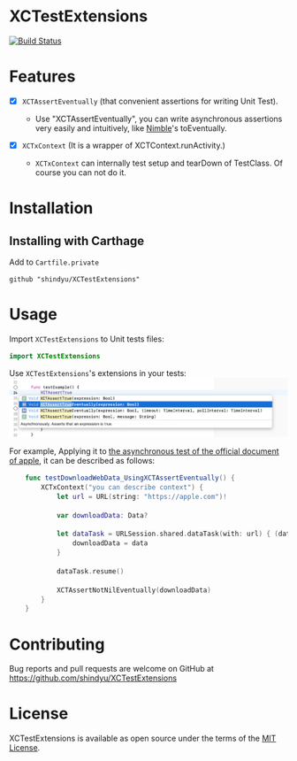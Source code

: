 # XCTestExtensions
[![Build Status](https://app.bitrise.io/app/d0839dd24a68d8bb/status.svg?token=Ev-O5IKO3HWhOPjZg9-Knw&branch=master)](https://app.bitrise.io/app/d0839dd24a68d8bb)

# Features
- [x] `XCTAssertEventually` (that convenient assertions  for writing Unit Test).

  - Use "XCTAssertEventually", you can write asynchronous assertions very easily and intuitively, like [Nimble](https://github.com/Quick/Nimble)'s toEventually.

- [x] `XCTxContext` (It is a wrapper of XCTContext.runActivity.)
  - `XCTxContext` can internally test setup and tearDown of TestClass. Of course you can not do it.

# Installation
## Installing with Carthage

Add to `Cartfile.private`
```
github "shindyu/XCTestExtensions"
```

# Usage
Import `XCTestExtensions` to Unit tests files:
```swift
import XCTestExtensions
```


Use `XCTestExtensions`'s extensions in your tests:
<img src="https://raw.githubusercontent.com/shindyu/XCTestExtensions/master/img/method_completion.png">


For example, Applying it to [the asynchronous test of the official document of apple](https://developer.apple.com/documentation/xctest/asynchronous_tests_and_expectations/testing_asynchronous_operations_with_expectations), it can be described as follows:
```swift
    func testDownloadWebData_UsingXCTAssertEventually() {
        XCTxContext("you can describe context") {
            let url = URL(string: "https://apple.com")!

            var downloadData: Data?

            let dataTask = URLSession.shared.dataTask(with: url) { (data, _, _) in
                downloadData = data
            }

            dataTask.resume()

            XCTAssertNotNilEventually(downloadData)
        }
    }
```

# Contributing
Bug reports and pull requests are welcome on GitHub at https://github.com/shindyu/XCTestExtensions

# License
XCTestExtensions is available as open source under the terms of the [MIT License](https://github.com/shindyu/XCTestExtensions/blob/master/LICENSE).

